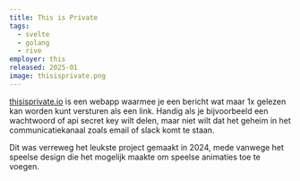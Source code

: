 ```yaml
---
title: This is Private
tags:
  - svelte
  - golang
  - rive
employer: this
released: 2025-01
image: thisisprivate.png
---
```


[thisisprivate.io](https://thisisprivate.io/) is een webapp waarmee je een bericht wat maar 1x gelezen kan worden kunt versturen als een link.
Handig als je bijvoorbeeld een wachtwoord of api secret key wilt delen, maar niet wilt dat het geheim in het communicatiekanaal zoals email of slack komt te staan.

<!-- Het bericht end-to-end versleuteld: Onze server ontvang het bericht encrypted en de decryptie sleutel wordt nooit naar onze server verstuurd,
Op de server word het bericht nogmaals versleuteld en deze key wordt ook niet in de database opgeslagen. -->

Dit was verreweg het leukste project gemaakt in 2024, mede vanwege het speelse design die het mogelijk maakte om speelse animaties toe te voegen.
